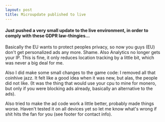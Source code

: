 ```yaml
---
layout: post
title: Microupdate published to live
---
```


#### Just pushed a very small update to the live environment, in order to comply with these GDPR law-thingies...

Basically the EU wants to protect peoples privacy, so now you guys (EU) don't get personalized ads any more. Shame. Also Analytics no longer gets your IP. This is fine, it only reduces location tracking by a little bit, which was never a big deal for me.

Also I did make some small changes to the game code: I removed all that coinhive jazz. It felt like a good idea when it was new, but alas, the people did not like. (It was the thing that would use your cpu to mine for monero, but only if you were blocking ads already, basically an alternative to the ads).

Also tried to make the ad code work a little better, probably made things worse. Haven't tested it on all devices yet so let me know what's wrong if shit hits the fan for you (see footer for contact info).